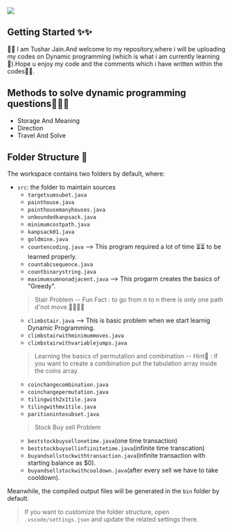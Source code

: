 <img src = "https://i.ytimg.com/vi/aPQY__2H3tE/maxresdefault.jpg">

## Getting Started ✨✨

👋👋 I am Tushar Jain.And welcome to my repository,where i will be uploading my codes on Dynamic programming (which is what i am currently learning🏫).Hope u enjoy my code and the comments which i have written within the codes👩‍💻.

## Methods to solve dynamic programming questions🧾💭🤔

- Storage And Meaning
- Direction
- Travel And Solve


## Folder Structure 📁

The workspace contains two folders by default, where:

- `src`: the folder to maintain sources
    - `targetsumsubet.java`
    - `painthouse.java`
    - `painthousemanyhouses.java`
    - `unboundedkanpsack.java`
    - `minimumcostpath.java`
    - `kanpsack01.java`
    - `goldmine.java`
    - `countencoding.java` --> This program required a lot of time ⏳⏳ to be learned properly.
    - `countabcsequence.java`
    - `countbinarystring.java`
    - `maximumsumnonadjacent.java` --> This progarm creates the basics of "Greedy".
    >Stair Problem
    -- Fun Fact : to go from n to n there is only one path d'not move.🐱‍🏍🤣🤦
    - `climbstair.java` --> This is basic problem when we start learnig Dynamic Programming.
    - `climbstairwithminimummoves.java`
    - `climbstairwithvariablejumps.java`
    >Learning the basics of permutation and combination
    -- Hint🥷 : if you want to create a combination put the tabulation array inside the coins array.
    - `coinchangecombination.java`
    - `coinchangepermutation.java`
    - `tilingwith2x1tile.java`
    - `tilingwithmx1tile.java`
    - `paritionintosubset.java`
    >Stock Buy sell Problem
    - `beststockbuysellonetime.java`(one time transaction)
    - `beststockbuysellinfiinitetime.java`(infinite time transcation)
    - `buyandsellstockwithtransaction.java`(infinite transaction with starting balance as $0).
    - `buyandsellstockwithcooldown.java`(after every sell we have to take cooldown).

Meanwhile, the compiled output files will be generated in the `bin` folder by default.

> If you want to customize the folder structure, open `.vscode/settings.json` and update the related settings there.

